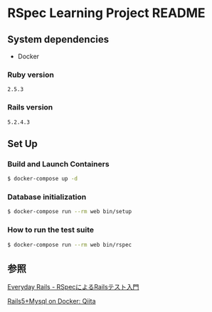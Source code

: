 # RSpec Learning Project README

## System dependencies

- Docker

### Ruby version

```
2.5.3
```

### Rails version

```
5.2.4.3
```

## Set Up

### Build and Launch Containers

```sh
$ docker-compose up -d
```

### Database initialization

```sh
$ docker-compose run --rm web bin/setup
```

### How to run the test suite

```sh
$ docker-compose run --rm web bin/rspec
```

## 参照

[Everyday Rails - RSpecによるRailsテスト入門](https://leanpub.com/everydayrailsrspec-jp/read)

[Rails5+Mysql on Docker: Qiita](https://qiita.com/azul915/items/5b7063cbc80192343fc0)
